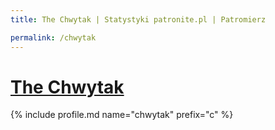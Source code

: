 ```yaml
---
title: The Chwytak | Statystyki patronite.pl | Patromierz

permalink: /chwytak
---
```


# [The Chwytak](https://patronite.pl/chwytak)

{% include profile.md name="chwytak" prefix="c" %}
